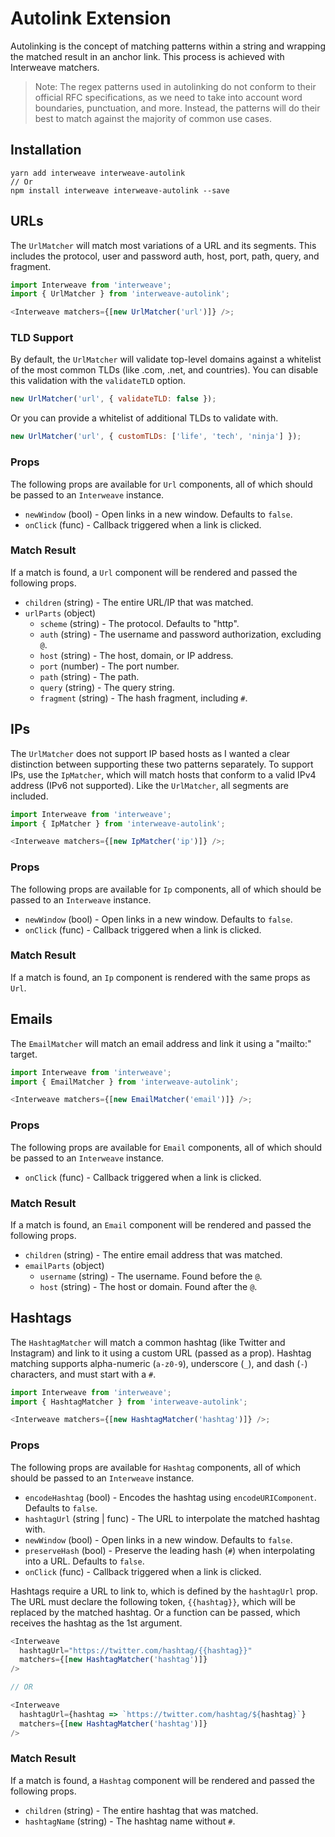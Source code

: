 # Autolink Extension

Autolinking is the concept of matching patterns within a string and wrapping the matched result in
an anchor link. This process is achieved with Interweave matchers.

> Note: The regex patterns used in autolinking do not conform to their official RFC specifications,
> as we need to take into account word boundaries, punctuation, and more. Instead, the patterns will
> do their best to match against the majority of common use cases.

## Installation

```
yarn add interweave interweave-autolink
// Or
npm install interweave interweave-autolink --save
```

## URLs

The `UrlMatcher` will match most variations of a URL and its segments. This includes the protocol,
user and password auth, host, port, path, query, and fragment.

```javascript
import Interweave from 'interweave';
import { UrlMatcher } from 'interweave-autolink';

<Interweave matchers={[new UrlMatcher('url')]} />;
```

### TLD Support

By default, the `UrlMatcher` will validate top-level domains against a whitelist of the most common
TLDs (like .com, .net, and countries). You can disable this validation with the `validateTLD`
option.

```javascript
new UrlMatcher('url', { validateTLD: false });
```

Or you can provide a whitelist of additional TLDs to validate with.

```javascript
new UrlMatcher('url', { customTLDs: ['life', 'tech', 'ninja'] });
```

### Props

The following props are available for `Url` components, all of which should be passed to an
`Interweave` instance.

- `newWindow` (bool) - Open links in a new window. Defaults to `false`.
- `onClick` (func) - Callback triggered when a link is clicked.

### Match Result

If a match is found, a `Url` component will be rendered and passed the following props.

- `children` (string) - The entire URL/IP that was matched.
- `urlParts` (object)
  - `scheme` (string) - The protocol. Defaults to "http".
  - `auth` (string) - The username and password authorization, excluding `@`.
  - `host` (string) - The host, domain, or IP address.
  - `port` (number) - The port number.
  - `path` (string) - The path.
  - `query` (string) - The query string.
  - `fragment` (string) - The hash fragment, including `#`.

## IPs

The `UrlMatcher` does not support IP based hosts as I wanted a clear distinction between supporting
these two patterns separately. To support IPs, use the `IpMatcher`, which will match hosts that
conform to a valid IPv4 address (IPv6 not supported). Like the `UrlMatcher`, all segments are
included.

```javascript
import Interweave from 'interweave';
import { IpMatcher } from 'interweave-autolink';

<Interweave matchers={[new IpMatcher('ip')]} />;
```

### Props

The following props are available for `Ip` components, all of which should be passed to an
`Interweave` instance.

- `newWindow` (bool) - Open links in a new window. Defaults to `false`.
- `onClick` (func) - Callback triggered when a link is clicked.

### Match Result

If a match is found, an `Ip` component is rendered with the same props as `Url`.

## Emails

The `EmailMatcher` will match an email address and link it using a "mailto:" target.

```javascript
import Interweave from 'interweave';
import { EmailMatcher } from 'interweave-autolink';

<Interweave matchers={[new EmailMatcher('email')]} />;
```

### Props

The following props are available for `Email` components, all of which should be passed to an
`Interweave` instance.

- `onClick` (func) - Callback triggered when a link is clicked.

### Match Result

If a match is found, an `Email` component will be rendered and passed the following props.

- `children` (string) - The entire email address that was matched.
- `emailParts` (object)
  - `username` (string) - The username. Found before the `@`.
  - `host` (string) - The host or domain. Found after the `@`.

## Hashtags

The `HashtagMatcher` will match a common hashtag (like Twitter and Instagram) and link to it using a
custom URL (passed as a prop). Hashtag matching supports alpha-numeric (`a-z0-9`), underscore (`_`),
and dash (`-`) characters, and must start with a `#`.

```javascript
import Interweave from 'interweave';
import { HashtagMatcher } from 'interweave-autolink';

<Interweave matchers={[new HashtagMatcher('hashtag')]} />;
```

### Props

The following props are available for `Hashtag` components, all of which should be passed to an
`Interweave` instance.

- `encodeHashtag` (bool) - Encodes the hashtag using `encodeURIComponent`. Defaults to `false`.
- `hashtagUrl` (string | func) - The URL to interpolate the matched hashtag with.
- `newWindow` (bool) - Open links in a new window. Defaults to `false`.
- `preserveHash` (bool) - Preserve the leading hash (`#`) when interpolating into a URL. Defaults to
  `false`.
- `onClick` (func) - Callback triggered when a link is clicked.

Hashtags require a URL to link to, which is defined by the `hashtagUrl` prop. The URL must declare
the following token, `{{hashtag}}`, which will be replaced by the matched hashtag. Or a function can
be passed, which receives the hashtag as the 1st argument.

```javascript
<Interweave
  hashtagUrl="https://twitter.com/hashtag/{{hashtag}}"
  matchers={[new HashtagMatcher('hashtag')]}
/>

// OR

<Interweave
  hashtagUrl={hashtag => `https://twitter.com/hashtag/${hashtag}`}
  matchers={[new HashtagMatcher('hashtag')]}
/>
```

### Match Result

If a match is found, a `Hashtag` component will be rendered and passed the following props.

- `children` (string) - The entire hashtag that was matched.
- `hashtagName` (string) - The hashtag name without `#`.
